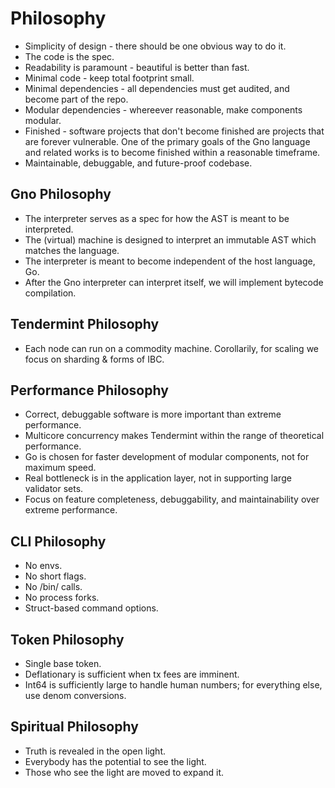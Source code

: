 # Philosophy

 * Simplicity of design - there should be one obvious way to do it.
 * The code is the spec.
 * Readability is paramount - beautiful is better than fast.
 * Minimal code - keep total footprint small.
 * Minimal dependencies - all dependencies must get audited, and become part of the repo.
 * Modular dependencies - whereever reasonable, make components modular.
 * Finished - software projects that don't become finished are projects that
   are forever vulnerable. One of the primary goals of the Gno language and
   related works is to become finished within a reasonable timeframe.
 * Maintainable, debuggable, and future-proof codebase.

## Gno Philosophy

 * The interpreter serves as a spec for how the AST is meant to be interpreted.
 * The (virtual) machine is designed to interpret an immutable AST which matches the language.
 * The interpreter is meant to become independent of the host language, Go.
 * After the Gno interpreter can interpret itself, we will implement bytecode compilation.

## Tendermint Philosophy

 * Each node can run on a commodity machine. Corollarily, for scaling we focus on sharding & forms of IBC.

## Performance Philosophy

* Correct, debuggable software is more important than extreme performance.
* Multicore concurrency makes Tendermint within the range of theoretical performance.
* Go is chosen for faster development of modular components, not for maximum speed.
* Real bottleneck is in the application layer, not in supporting large validator sets.
* Focus on feature completeness, debuggability, and maintainability over extreme performance.

## CLI Philosophy

 * No envs.
 * No short flags.
 * No /bin/ calls.
 * No process forks.
 * Struct-based command options.

## Token Philosophy

 * Single base token.
 * Deflationary is sufficient when tx fees are imminent.
 * Int64 is sufficiently large to handle human numbers; for everything else, use denom conversions.

## Spiritual Philosophy

 * Truth is revealed in the open light.
 * Everybody has the potential to see the light.
 * Those who see the light are moved to expand it.
